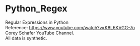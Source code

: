 # Python_Regex  
Regular Expressions in Python  
Reference: https://www.youtube.com/watch?v=K8L6KVGG-7o  
Corey Schafer YouTube Channel.   
All data is synthetic.
